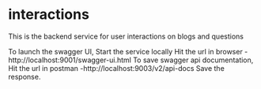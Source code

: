 # interactions
This is the backend service for user interactions on blogs and questions 

To launch the swagger UI,
Start the service locally
Hit the url in browser - http://localhost:9001/swagger-ui.html
To save swagger api documentation,
Hit the url in postman -http://localhost:9003/v2/api-docs
Save the response.
